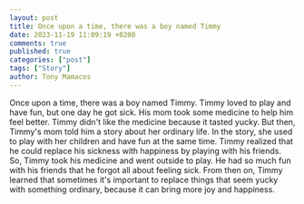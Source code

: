 ```yaml
---
layout: post
title: Once upon a time, there was a boy named Timmy
date: 2023-11-19 11:09:19 +0200
comments: true
published: true
categories: ["post"]
tags: ["Story"]
author: Tony Mamacos
---
```

Once upon a time, there was a boy named Timmy. Timmy loved to play and have fun, but one day he got sick. His mom took some medicine to help him feel better. Timmy didn't like the medicine because it tasted yucky.
But then, Timmy's mom told him a story about her ordinary life. In the story, she used to play with her children and have fun at the same time. Timmy realized that he could replace his sickness with happiness by playing with his friends.
So, Timmy took his medicine and went outside to play. He had so much fun with his friends that he forgot all about feeling sick. From then on, Timmy learned that sometimes it's important to replace things that seem yucky with something ordinary, because it can bring more joy and happiness.
